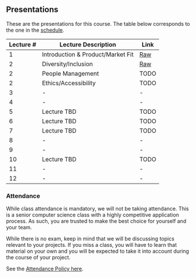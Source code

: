 Presentations
---

These are the presentations for this course. The table below corresponds to the one in the [schedule](../schedule.md).

| Lecture # | Lecture Description | Link |
| -- | -- | -- |
| 1 | Introduction & Product/Market Fit | [Raw](./product.md) || [Rendered](./output/product.html) |
| 2 | Diversity/Inclusion | [Raw](./diversity.md) || [Rendered](./output/diversity.html) |
| 2 | People Management | TODO |
| 2 | Ethics/Accessibility | TODO |
| 3 | - | - |
| 4 | - | - |
| 5 | Lecture TBD | TODO |
| 6 | Lecture TBD | TODO |
| 7 | Lecture TBD | TODO |
| 8 | - | - |
| 9 | - | - |
| 10 | Lecture TBD | TODO |
| 11 | - | - |
| 12 | - | - |

### Attendance

While class attendance is mandatory, we will not be taking attendance.
This is a senior computer science class with a highly competitive application process.
As such, you are trusted to make the best choice for yourself and your team.

While there is no exam, keep in mind that we will be discussing topics relevant to your projects. If you miss a class, you will have to learn that material on your own and you will be expected to take it into account during the course of your project.

See the [Attendance Policy here](../policies/attendance.md).

